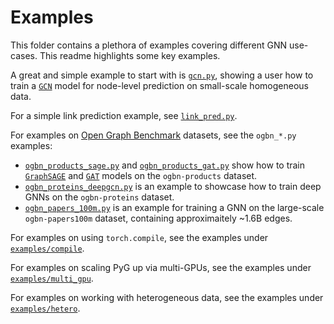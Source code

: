 # Examples

This folder contains a plethora of examples covering different GNN use-cases.
This readme highlights some key examples.

A great and simple example to start with is [`gcn.py`](./gcn.py), showing a user how to train a [`GCN`](https://pytorch-geometric.readthedocs.io/en/latest/generated/torch_geometric.nn.models.GCN.html) model for node-level prediction on small-scale homogeneous data.

For a simple link prediction example, see [`link_pred.py`](./link_pred.py).

For examples on [Open Graph Benchmark](https://ogb.stanford.edu/) datasets, see the `ogbn_*.py` examples:

- [`ogbn_products_sage.py`](./ogbn_products_sage.py) and [`ogbn_products_gat.py`](./ogbn_products_gat.py) show how to train [`GraphSAGE`](https://pytorch-geometric.readthedocs.io/en/latest/generated/torch_geometric.nn.models.GraphSAGE.html) and [`GAT`](https://pytorch-geometric.readthedocs.io/en/latest/generated/torch_geometric.nn.models.GAT.html) models on the `ogbn-products` dataset.
- [`ogbn_proteins_deepgcn.py`](./ogbn_proteins_deepgcn.py) is an example to showcase how to train deep GNNs on the `ogbn-proteins` dataset.
- [`ogbn_papers_100m.py`](./ogbn_papers_100m.py) is an example for training a GNN on the large-scale `ogbn-papers100m` dataset, containing approximaitely ~1.6B edges.

For examples on using `torch.compile`, see the examples under [`examples/compile`](./compile).

For examples on scaling PyG up via multi-GPUs, see the examples under [`examples/multi_gpu`](./multi_gpu).

For examples on working with heterogeneous data, see the examples under [`examples/hetero`](./hetero).
